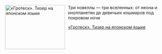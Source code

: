 <!--2025-07-21 11:00:07-->
<div class="yb">
  <div class="rss kino_kino"><a href="https://www.kino-teatr.ru/video/51327/" title="«Гротеск». Тизер на японском языке"><img src="https://www.kino-teatr.ru/video/7/2/51327/poster.jpg" width="196" height="147" align="left" hspace="5" style="margin: 0px 10px 0px 5px" alt="«Гротеск». Тизер на японском языке"/></a>Три новеллы — три вселенных: от неона и инопланетян до девичьих кошмаров под покровом ночи <p class="titl"><a href="https://www.kino-teatr.ru/video/51327/">«Гротеск». Тизер на японском языке</a></p></div>
</div>
